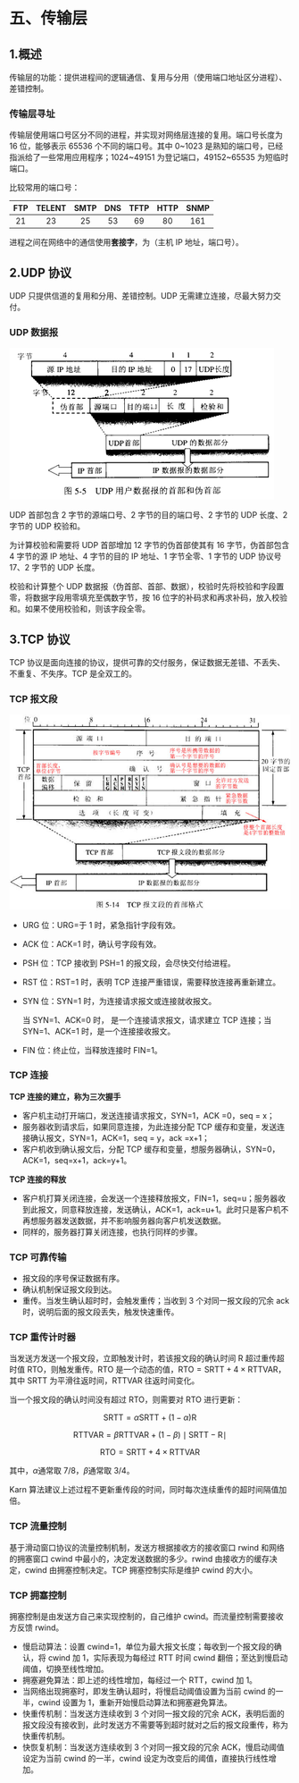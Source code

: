 # 五、传输层

## 1.概述

传输层的功能：提供进程间的逻辑通信、复用与分用（使用端口地址区分进程）、差错控制。

### 传输层寻址

传输层使用端口号区分不同的进程，并实现对网络层连接的复用。端口号长度为 16 位，能够表示 65536 个不同的端口号。其中 0~1023 是熟知的端口号，已经指派给了一些常用应用程序；1024~49151 为登记端口，49152~65535 为短临时端口。

比较常用的端口号：

| FTP | TELENT | SMTP | DNS | TFTP | HTTP | SNMP |
| :-: | :----: | :--: | :-: | :--: | :--: | :--: |
| 21  |   23   |  25  | 53  |  69  |  80  | 161  |

进程之间在网络中的通信使用**套接字**，为（主机 IP 地址，端口号）。

## 2.UDP 协议

UDP 只提供信道的复用和分用、差错控制。UDP 无需建立连接，尽最大努力交付。

### UDP 数据报

![](.\assets\udp-structure.png)

UDP 首部包含 2 字节的源端口号、2 字节的目的端口号、2 字节的 UDP 长度、2 字节的 UDP 校验和。

为计算校验和需要将 UDP 首部增加 12 字节的伪首部使其有 16 字节，伪首部包含 4 字节的源 IP 地址、4 字节的目的 IP 地址、1 字节全零、1 字节的 UDP 协议号 17、2 字节的 UDP 长度。

校验和计算整个 UDP 数据报（伪首部、首部、数据），校验时先将校验和字段置零，将数据字段用零填充至偶数字节，按 16 位字的补码求和再求补码，放入校验和。如果不使用校验和，则该字段全零。

## 3.TCP 协议

TCP 协议是面向连接的协议，提供可靠的交付服务，保证数据无差错、不丢失、不重复、不失序。TCP 是全双工的。

### TCP 报文段

![](./assets/tcp-structure.jpg)

- URG 位：URG=于 1 时，紧急指针字段有效。

- ACK 位：ACK=1 时，确认号字段有效。

- PSH 位：TCP 接收到 PSH=1 的报文段，会尽快交付给进程。

- RST 位：RST=1 时，表明 TCP 连接严重错误，需要释放连接再重新建立。

- SYN 位：SYN=1 时，为连接请求报文或连接就收报文。

  当 SYN=1、ACK=0 时， 是一个连接请求报文，请求建立 TCP 连接；当 SYN=1、ACK=1 时，是一个连接接收报文。

- FIN 位：终止位，当释放连接时 FIN=1。

### TCP 连接

**TCP 连接的建立，称为三次握手**

- 客户机主动打开端口，发送连接请求报文，SYN=1，ACK =0，seq = x；
- 服务器收到请求后，如果同意连接，为此连接分配 TCP 缓存和变量，发送连接确认报文，SYN=1，ACK=1，seq = y，ack =x+1；
- 客户机收到确认报文后，分配 TCP 缓存和变量，想服务器确认，SYN=0，ACK=1，seq=x+1，ack=y+1。

**TCP 连接的释放**

- 客户机打算关闭连接，会发送一个连接释放报文，FIN=1，seq=u；服务器收到此报文，同意释放连接，发送确认，ACK=1，ack=u+1。此时只是客户机不再想服务器发送数据，并不影响服务器向客户机发送数据。
- 同样的，服务器打算关闭连接，也执行同样的步骤。

### TCP 可靠传输

- 报文段的序号保证数据有序。
- 确认机制保证报文段到达。
- 重传。当发生确认超时时，会触发重传；当收到 3 个对同一报文段的冗余 ack 时，说明后面的报文段丢失，触发快速重传。

### TCP 重传计时器

当发送方发送一个报文段，立即触发计时，若该报文段的确认时间 R 超过重传超时值 RTO，则触发重传。RTO 是一个动态的值，$\text{RTO} = \text{SRTT} + 4 \times \text{RTTVAR}$，其中 SRTT 为平滑往返时间，RTTVAR 往返时间变化。

当一个报文段的确认时间没有超过 RTO，则需要对 RTO 进行更新：

$$\text{SRTT} = \alpha \text{SRTT} + (1-\alpha) \text{R}$$

$$\text{RTTVAR}=\beta \text{RTTVAR} + (1-\beta) \mid \text{SRTT} - \text{R} \mid$$

$$\text{RTO} = \text{SRTT} + 4 \times \text{RTTVAR}$$

其中，$\alpha$通常取 7/8，$\beta$通常取 3/4。

Karn 算法建议上述过程不更新重传段的时间，同时每次连续重传的超时间隔值加倍。

### TCP 流量控制

基于滑动窗口协议的流量控制机制，发送方根据接收方的接收窗口 rwind 和网络的拥塞窗口 cwind 中最小的，决定发送数据的多少。rwind 由接收方的缓存决定，cwind 由拥塞控制决定。TCP 拥塞控制实际是维护 cwind 的大小。

### TCP 拥塞控制

拥塞控制是由发送方自己来实现控制的，自己维护 cwind。而流量控制需要接收方反馈 rwind。

- 慢启动算法：设置 cwind=1，单位为最大报文长度；每收到一个报文段的确认，将 cwind 加 1，实际表现为每经过 RTT 时间 cwind 翻倍；至达到慢启动阈值，切换至线性增加。
- 拥塞避免算法：即上述的线性增加，每经过一个 RTT，cwind 加 1。
- 当网络出现拥塞时，即发生确认超时，将慢启动阈值设置为当前 cwind 的一半，cwind 设置为 1，重新开始慢启动算法和拥塞避免算法。
- 快重传机制：当发送方连续收到 3 个对同一报文段的冗余 ACK，表明后面的报文段没有接收到，此时发送方不需要等到超时就对之后的报文段重传，称为快重传机制。
- 快恢复机制：当发送方连续收到 3 个对同一报文段的冗余 ACK，慢启动阈值设定为当前 cwind 的一半，cwind 设定为改变后的阈值，直接执行线性增加。
